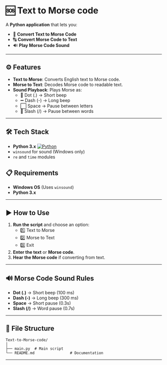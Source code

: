 # 🆘 Text to Morse code

A **Python application** that lets you:

- 🔡 **Convert Text to Morse Code**
- 🔠 **Convert Morse Code to Text**
- 🔊 **Play Morse Code Sound**

---

## ⚙️ **Features**

- **Text to Morse**: Converts English text to Morse code.
- **Morse to Text**: Decodes Morse code to readable text.
- **Sound Playback**: Plays Morse as:
  - 🔴 Dot (.) → Short beep
  - ➖ Dash (-) → Long beep
  - ⬜ Space → Pause between letters
  - 🔁 Slash (/) → Pause between words

---

## 🛠️ **Tech Stack**

- **Python 3.x**
  [![Python](https://img.shields.io/badge/Python-3776AB?logo=python&logoColor=fff)](#)
- `winsound` for sound (Windows only)
- `re` and `time` modules

## 📋 **Requirements**

- **Windows OS** (Uses `winsound`)
- **Python 3.x**

---

## ▶️ **How to Use**

1. **Run the script** and choose an option:
   - 1️⃣ Text to Morse
   - 2️⃣ Morse to Text
   - 3️⃣ Exit
2. **Enter the text** or **Morse code**.
3. **Hear the Morse code** if converting from text.

---

## 🔊 **Morse Code Sound Rules**

- **Dot (.)** → Short beep (100 ms)
- **Dash (-)** → Long beep (300 ms)
- **Space** → Short pause (0.3s)
- **Slash (/)** → Word pause (0.7s)

---

## 📁 **File Structure**

```
Text-to-Morse-code/
│
├── main.py  # Main script
└── README.md                # Documentation
```

---
